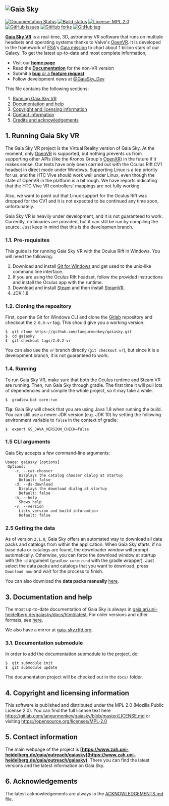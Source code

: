 ![Gaia Sky](https://zah.uni-heidelberg.de/fileadmin/user_upload/gaia/gaiasky/img/GaiaSkyBanner-vr.jpg)
--------------------------

[![Documentation Status](https://readthedocs.org/projects/gaia-sky/badge/?version=latest)](http://gaia-sky.readthedocs.io/en/latest/?badge=latest)
[![Build status](https://gitlab.com/langurmonkey/gaiasky/badges/master/pipeline.svg)](https://gitlab.com/langurmonkey/gaiasky/commits/master)
[![License: MPL 2.0](https://img.shields.io/badge/License-MPL%202.0-brightgreen.svg)](https://opensource.org/licenses/MPL-2.0)
[![GitHub issues](https://img.shields.io/github/issues/langurmonkey/gaiasky.svg)](https://github.com/langurmonkey/gaiasky/issues)
[![GitHub forks](https://img.shields.io/github/forks/langurmonkey/gaiasky.svg)](https://github.com/langurmonkey/gaiasky/network)
[![GitHub tag](https://img.shields.io/github/tag/langurmonkey/gaiasky.svg)](https://github.com/langurmonkey/gaiasky/tags/)

[**Gaia Sky VR**](https://zah.uni-heidelberg.de/gaia/outreach/gaiasky) is a real-time, 3D, astronomy VR software that
runs on multiple headsets and operating systems thanks to Valve's [OpenVR](https://github.com/ValveSoftware/openvr). It is developed in the framework of [ESA](http://www.esa.int/ESA)'s [Gaia mission](http://sci.esa.int/gaia) to chart about 1 billion stars of our Galaxy.
To get the latest up-to-date and most complete information,

*  Visit our [**home page**](https://zah.uni-heidelberg.de/gaia/outreach/gaiasky)
*  Read the [**Documentation**](http://gaia.ari.uni-heidelberg.de/gaiasky/docs/html/latest) for the non-VR version
*  Submit a [**bug** or a **feature request**](https://gitlab.com/langurmonkey/gaiasky/issues)
*  Follow development news at [@GaiaSky_Dev](https://twitter.com/GaiaSky_Dev)

This file contains the following sections:

1. [Running Gaia Sky VR](#1-running-gaia-sky-vr)
2. [Documentation and help](#2-documentation-and-help)
3. [Copyright and licensing information](#3-copyright-and-licensing-information)
4. [Contact information](#4-contact-information)
5. [Credits and acknowledgements](#5-acknowledgements)


## 1. Running Gaia Sky VR

The Gaia Sky VR project is the Virtual Reality version of Gaia Sky. At the moment, only [OpenVR](https://github.com/ValveSoftware/openvr) is supported, but nothing prevents us from supporting other APIs (like the Kronos Group's [OpenXR](https://www.khronos.org/openxr)) in the future if it makes sense. Our tests have only been carried out with the Oculus Rift CV1 headset in direct mode under Windows. Supporting Linux is a top priority for us, and the HTC Vive should work well under Linux, even though the state of OpenVR in the platform is a bit rough. We have reports indicating that the HTC Vive VR controllers' mappings are not fully working.

Also, we want to point out that Linux support for the Oculus Rift was dropped for the CV1 and it is not expected to be continued any time soon, unfortunately.

Gaia Sky VR is heavily under development, and it is not guaranteed to work. Currently, no binaries are provided, but it can still be run by compiling the source. Just keep in mind that this is the developmen branch.

### 1.1. Pre-requisites

This guide is for running Gaia Sky VR with the Oculus Rift in Windows. You will need the following: 

1. Download and install [Git for Windows](http://gitforwindows.org/) and get used to the unix-like command line interface.
2. If you are using the Oculus Rift headset, follow the provided instructions and install the Oculus app with the runtime.
3. Download and install [Steam](http://store.steampowered.com/) and then install [SteamVR](http://store.steampowered.com/steamvr).
4. JDK 1.8

### 1.2. Cloning the repository

First, open the Git for Windows CLI and clone the [Gitlab](https://gitlab.com/langurmonkey/gaiasky) repository and checkout the `2.0.0-vr` tag. This should give you a working version:

```
$  git clone https://github.com/langurmonkey/gaiasky.git
$  cd gaiasky
$  git checkout tags/2.0.2-vr
```

You can also use the `vr` branch directly (`git checkout vr`), but since it is a development branch, it is not guaranteed to work.


### 1.4. Running

To run Gaia Sky VR, make sure that both the Oculus runtime and Steam VR are running. Then, run Gaia Sky through gradle. The first time it will pull lots of dependencies and compile the whole project, so it may take a while.

```
$  gradlew.bat core:run
```

**Tip**: Gaia Sky will check that you are using Java 1.8 when running the build. You can still use a newer JDK version (e.g. JDK 10) by setting the following environment variable to `false` in the context of gradle:

```
$  export GS_JAVA_VERSION_CHECK=false
```


### 1.5 CLI arguments

Gaia Sky accepts a few command-line arguments:

```
Usage: gaiasky [options]
 Options:
    -c, --cat-chooser
      Displays the catalog chooser dialog at startup
      Default: false
    -d, --ds-download
      Displays the download dialog at startup
      Default: false
    -h, --help
      Shows help
    -v, --version
      Lists version and build inforamtion
      Default: false
```

### 2.5 Getting the data

As of version `2.1.0`, Gaia Sky offers an automated way to download all data packs and catalogs from within the application. When Gaia Sky starts, if no base data or catalogs are found, the downloader window will prompt automatically. Otherwise, you can force the download window at startup with the `-d` argument (`gradlew core:rund` with the gradle wrapper). Just select the data packs and catalogs that you want to download, press `Download now` and wait for the process to finish.

You can also download the **data packs manually** [here](http://gaia.ari.uni-heidelberg.de/gaiasky/files/autodownload/).


##  3. Documentation and help

The most up-to-date documentation of Gaia Sky is always in [gaia.ari.uni-heidelberg.de/gaiasky/docs/html/latest](http://gaia.ari.uni-heidelberg.de/gaiasky/docs/html/latest). For older versions and other formats, see [here](http://gaia.ari.uni-heidelberg.de/gaiasky/docs).

We also have a mirror at [gaia-sky.rtfd.org](https://gaia-sky.readthedocs.io).

### 3.1. Documentation submodule

In order to add the documentation submodule to the project, do:

```
$  git submodule init
$  git submodule update
```

The documentation project will be checked out in the `docs/` folder.


##  4. Copyright and licensing information

This software is published and distributed under the MPL 2.0
(Mozilla Public License 2.0). You can find the full license
text here https://gitlab.com/langurmonkey/gaiasky/blob/master/LICENSE.md
or visiting https://opensource.org/licenses/MPL-2.0

##  5. Contact information

The main webpage of the project is
**[https://www.zah.uni-heidelberg.de/gaia/outreach/gaiasky](https://www.zah.uni-heidelberg.de/gaia/outreach/gaiasky)**. There you can find
the latest versions and the latest information on Gaia Sky.

##  6. Acknowledgements

The latest acknowledgements are always in the [ACKNOWLEDGEMENTS.md](https://gitlab.com/langurmonkey/gaiasky/blob/master/ACKNOWLEDGEMENTS.md) file.

